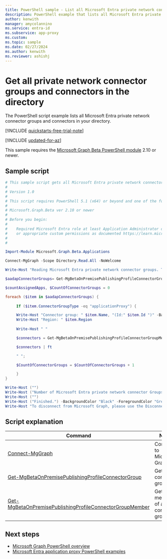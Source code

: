 ```yaml
---
title: PowerShell sample - List all Microsoft Entra private network connector groups
description: PowerShell example that lists all Microsoft Entra private network connector groups and connectors in your directory.
author: kenwith
manager: amycolannino
ms.service: entra-id
ms.subservice: app-proxy
ms.custom: 
ms.topic: sample
ms.date: 02/27/2024
ms.author: kenwith
ms.reviewer: ashishj
---
```


# Get all private network connector groups and connectors in the directory

The PowerShell script example lists all Microsoft Entra private network connector groups and connectors in your directory.

[!INCLUDE [quickstarts-free-trial-note](~/includes/azure-docs-pr/quickstarts-free-trial-note.md)]

[!INCLUDE [updated-for-az](~/includes/azure-docs-pr/updated-for-az.md)]

This sample requires the [Microsoft Graph Beta PowerShell module](/powershell/microsoftgraph/installation) 2.10 or newer.

## Sample script

```powershell
# This sample script gets all Microsoft Entra private network connector groups with the included connectors.
#
# Version 1.0
#
# This script requires PowerShell 5.1 (x64) or beyond and one of the following modules:
#
# Microsoft.Graph.Beta ver 2.10 or newer
#
# Before you begin:
#    
#    Required Microsoft Entra role at least Application Administrator or Application Developer 
#    or appropriate custom permissions as documented https://learn.microsoft.com/en-us/azure/active-directory/roles/custom-enterprise-app-permissions
#
# 

Import-Module Microsoft.Graph.Beta.Applications

Connect-MgGraph -Scope Directory.Read.All -NoWelcome

Write-Host "Reading Microsoft Entra private network connector groups. This operation might take longer..." -BackgroundColor "Black" -ForegroundColor "Green"

$aadapConnectorGroups= Get-MgBetaOnPremisePublishingProfileConnectorGroup -OnPremisesPublishingProfileId "applicationProxy" -Top 100000 

$countAssignedApps, $CountOfConnectorGroups = 0

foreach ($item in $aadapConnectorGroups) {
   
     If ($item.ConnectorGroupType -eq "applicationProxy") {

     Write-Host "Connector group: " $item.Name, "(Id:" $item.Id ")" -BackgroundColor "Black" -ForegroundColor "White" 
     Write-Host "Region: " $item.Region
     
     Write-Host " "

     $connectors = Get-MgBetaOnPremisePublishingProfileConnectorGroupMember -ConnectorGroupId $item.Id -OnPremisesPublishingProfileId "applicationProxy" 

     $connectors | ft

     " ";

     $CountOfConnectorGroups = $CountOfConnectorGroups + 1

     }
}  

Write-Host ("")
Write-Host ("Number of Microsoft Entra private network connector Groups: $CountOfConnectorGroups")
Write-Host ("")
Write-Host ("Finished.") -BackgroundColor "Black" -ForegroundColor "Green"
Write-Host "To disconnect from Microsoft Graph, please use the Disconnect-MgGraph cmdlet."
```

## Script explanation

| Command | Notes |
|---|---|
|[Connect-MgGraph](/powershell/module/microsoft.graph.authentication/connect-mggraph)| Connects to Microsoft Graph |
|[Get-MgBetaOnPremisePublishingProfileConnectorGroup](/powershell/module/microsoft.graph.beta.applications/get-mgbetaonpremisepublishingprofileconnectorgroup)| Gets a connector group |
|[Get-MgBetaOnPremisePublishingProfileConnectorGroupMember](/powershell/module/microsoft.graph.beta.applications/get-mgbetaonpremisepublishingprofileconnectorgroupmember)|Gets the members of a connector group |

## Next steps

- [Microsoft Graph PowerShell overview](/powershell/microsoftgraph/overview)
- [Microsoft Entra application proxy PowerShell examples](../application-proxy-powershell-samples.md)
